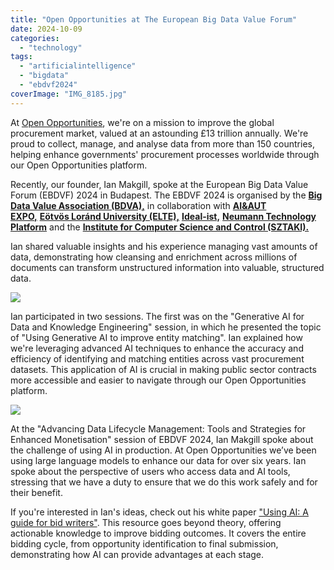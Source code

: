 ```yaml
---
title: "Open Opportunities at The European Big Data Value Forum"
date: 2024-10-09
categories: 
  - "technology"
tags: 
  - "artificialintelligence"
  - "bigdata"
  - "ebdvf2024"
coverImage: "IMG_8185.jpg"
---
```


At [Open Opportunities](https://www.openopps.com/), we're on a mission to improve the global procurement market, valued at an astounding £13 trillion annually. We're proud to collect, manage, and analyse data from more than 150 countries, helping enhance governments' procurement processes worldwide through our Open Opportunities platform.

Recently, our founder, Ian Makgill, spoke at the European Big Data Value Forum (EBDVF) 2024 in Budapest. The EBDVF 2024 is organised by the [**Big Data Value Association (BDVA),**](https://www.bdva.eu/) in collaboration with [**AI&AUT EXPO,**](https://www.ai-expo.hu/) [**Eötvös Loránd University (ELTE),**](https://www.elte.hu/en/) [**Ideal-ist,**](https://www.ideal-ist.eu/) [**Neumann Technology Platform**](https://neum.hu/en/) and the [**Institute for Computer Science and Control (SZTAKI).**](https://sztaki.hun-ren.hu/en)

Ian shared valuable insights and his experience managing vast amounts of data, demonstrating how cleansing and enrichment across millions of documents can transform unstructured information into valuable, structured data.

![](images/1728033003196-1024x473.jpeg)

Ian participated in two sessions. The first was on the "Generative AI for Data and Knowledge Engineering" session, in which he presented the topic of "Using Generative AI to improve entity matching". Ian explained how we're leveraging advanced AI techniques to enhance the accuracy and efficiency of identifying and matching entities across vast procurement datasets. This application of AI is crucial in making public sector contracts more accessible and easier to navigate through our Open Opportunities platform.

![](images/1728033003702-1024x473.jpeg)

At the "Advancing Data Lifecycle Management: Tools and Strategies for Enhanced Monetisation" session of EBDVF 2024, Ian Makgill spoke about the challenge of using AI in production. At Open Opportunities we’ve been using large language models to enhance our data for over six years. Ian spoke about the perspective of users who access data and AI tools, stressing that we have a duty to ensure that we do this work safely and for their benefit.

If you're interested in Ian's ideas, check out his white paper ["Using AI: A guide for bid writers"](https://www.openopps.com/using-ai/). This resource goes beyond theory, offering actionable knowledge to improve bidding outcomes. It covers the entire bidding cycle, from opportunity identification to final submission, demonstrating how AI can provide advantages at each stage.

